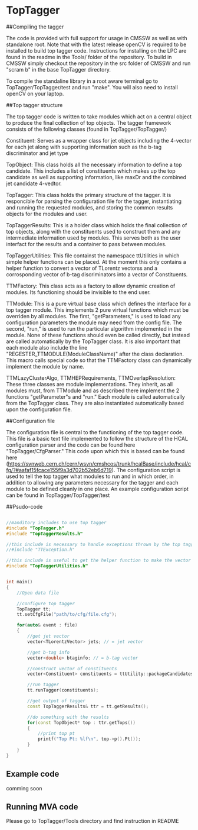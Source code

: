 # TopTagger

##Compiling the tagger

The code is provided with full support for usage in CMSSW as well as with standalone root.  Note that with the latest release openCV is required to be installed to build top tagger code.  Instructions for installing on the LPC are found in the readme in the Tools/ folder of the repository.  To build in CMSSW simply checkout the repository in the src folder of CMSSW and run "scram b" in the base TopTagger directory.  

To compile the standaline library in a root aware terminal go to TopTagger/TopTagger/test and run "make".  You will also need to install openCV on your laptop.

##Top tagger structure 

The top tagger code is written to take modules which act on a central object to produce the final collection of top objects.  The tagger framework consists of the following classes (found in TopTagger/TopTagger/)

Constituent:
Serves as a wrapper class for jet objects including the 4-vector for each jet along with supporting information such as the b-tag discriminator and jet type

TopObject:
This class holds all the necessary information to define a top candidate.  This includes a list of constituents which makes up the top candidate as well as supporting information, like maxDr and the combined jet candidate 4-vedtor.

TopTagger:
This class holds the primary structure of the tagger.  It is responcible for parsing the configuration file for the tagger, instantiating and running the requested modules, and storing the common results objects for the modules and user.  

TopTaggerResults:
This is a holder class which holds the final collection of top objects, along with the constituents used to construct them and any intermediate information used by modules.  This serves both as the user interfact for the results and a container to pass between modules.  

TopTaggerUtilities:
This file containst the namespace ttUtilities in which simple helper functions can be placed.  At the moment this only contains a helper function to convert a vector of TLorentz vectorss and a corrosponding vector of b-tag discriminators into a vector of Constituents.  

TTMFactory:
This class acts as a factory to allow dynamic creation of modules.  Its functioning should be invisible to the end user.  

TTModule:
This is a pure virtual base class which defines the interface for a top tagger module.  This implements 2 pure virtual functions which must be overriden by all modules.  The first, "getParameters," is used to load any configuration parameters the module may need from the config file.  The second, "run," is used to run the particular algorithm implemented in the module.  None of these functions should even be called directly, but instead are called automatically by the TopTagger class.  It is also important that each module also include the line "REGESTER_TTMODULE(ModuleClassName)" after the class declaration.  This macro calls special code so that the TTMFactory class can dynamically implement the module by name.  

TTMLazyClusterAlgo, TTMHEPRequirements, TTMOverlapResolution:
These three classes are module implementations.  They inherit, as all modules must, from TTModule and as described there implement the 2 functions "getParameter"s and "run."  Each module is called automatically from the TopTagger class.  They are also instantiated automatically based upon the configuration file.  

##Configuration file 

The configuration file is central to the functioning of the top tagger code.  This file is a basic text file implemented to follow the structure of the HCAL configuration parser and the code can be found here "TopTagger/CfgParser."  This code upon which this is based can be found here (https://svnweb.cern.ch/cern/wsvn/cmshcos/trunk/hcalBase/include/hcal/cfg/?#aafaf15fcace155f9a3d702b52eb6d719).  The configuration script is used to tell the top tagger what modules to run and in which order, in addition to allowing any parameters necessary for the tagger and each module to be defined cleanly in one place.  An example configuration script can be found in TopTagger/TopTagger/test

##Psudo-code

```c++

//manditory includes to use top tagger
#include "TopTagger.h"
#include "TopTaggerResults.h"

//this include is necessary to handle exceptions thrown by the top tagger code
//#include "TTException.h"

//this include is useful to get the helper function to make the vector of constituents
#include "TopTaggerUtilities.h"


int main()
{
    //Open data file

    //configure top tagger
    TopTagger tt;
    tt.setCfgFile("path/to/cfg/file.cfg");

    for(auto& event : file)
    {
        //get jet vector
        vector<TLorentzVector> jets; // = jet vector

        //get b-tag info
        vector<double> btaginfo; // = b-tag vector

        //construct vector of constituents 
        vector<Constituent> constituents = ttUtility::packageCandidates(jets, btaginfo);

        //run tagger
        tt.runTagger(constituents);

        //get output of tagger
        const TopTaggerResults& ttr = tt.getResults();

        //do something with the results
        for(const TopObject* top : ttr.getTops())
        {
            //print top pt
            printf("Top Pt: %lf\n", top->p().Pt());
        }
    }
}

```

## Example code

comming soon


## Running MVA code

Please go to TopTagger/Tools directory and find instruction in README





